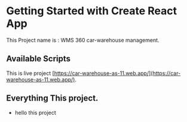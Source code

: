 # Getting Started with Create React App

This Project name is : WMS 360 car-warehouse management.

## Available Scripts

This is live project [https://car-warehouse-as-11.web.app/](https://car-warehouse-as-11.web.app/).

## Everything This project.

- hello this project
